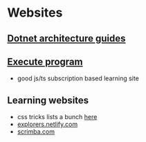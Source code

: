 # Websites

## [Dotnet architecture guides](https://dotnet.microsoft.com/learn/dotnet/architecture-guides)
## [Execute program](https://www.executeprogram.com/)
- good js/ts subscription based learning site

## Learning websites
- css tricks lists a bunch [here](https://css-tricks.com/teaching-web-dev-for-free-is-good-business/)
- [explorers.netlify.com](https://explorers.netlify.com/)
- [scrimba.com](https://scrimba.com/)